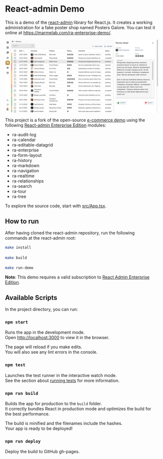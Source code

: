 # React-admin Demo

This is a demo of the [react-admin](https://github.com/marmelab/react-admin) library for React.js. It creates a working administration for a fake poster shop named Posters Galore. You can test it online at https://marmelab.com/ra-enterprise-demo/.

[![react-admin demo](./assets/react-admin-ee.png)](https://marmelab.com/ra-enterprise-demo/)

This project is a fork of the open-source [e-commerce demo](https://marmelab.com/react-admin-demo/) using the following [React-admin Enterprise Edition](https://react-admin-ee.marmelab.com/) modules:

-   ra-audit-log
-   ra-calendar
-   ra-editable-datagrid
-   ra-enterprise
-   ra-form-layout
-   ra-history
-   ra-markdown
-   ra-navigation
-   ra-realtime
-   ra-relationships
-   ra-search
-   ra-tour
-   ra-tree

To explore the source code, start with [src/App.tsx](https://github.com/marmelab/react-admin/blob/master/examples/demo/src/App.tsx).

## How to run

After having cloned the react-admin repository, run the following commands at the react-admin root:

```sh
make install

make build

make run-demo
```

**Note**: This demo requires a valid subscription to [React Admin Enterprise Edition](https://react-admin-ee.marmelab.com/).

## Available Scripts

In the project directory, you can run:

### `npm start`

Runs the app in the development mode.<br>
Open [http://localhost:3000](http://localhost:3000) to view it in the browser.

The page will reload if you make edits.<br>
You will also see any lint errors in the console.

### `npm test`

Launches the test runner in the interactive watch mode.<br>
See the section about [running tests](#running-tests) for more information.

### `npm run build`

Builds the app for production to the `build` folder.<br>
It correctly bundles React in production mode and optimizes the build for the best performance.

The build is minified and the filenames include the hashes.<br>
Your app is ready to be deployed!

### `npm run deploy`

Deploy the build to GitHub gh-pages.
